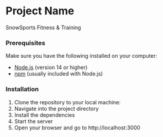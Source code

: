 # Project Name
SnowSports Fitness & Training

### Prerequisites
Make sure you have the following installed on your computer:
- [Node.js](https://nodejs.org/) (version 14 or higher)
- [npm](https://www.npmjs.com/) (usually included with Node.js)

### Installation

1. Clone the repository to your local machine:
2. Navigate into the project directory
3. Install the dependencies
4. Start the server
5. Open your browser and go to http://localhost:3000

